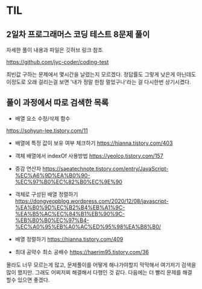 
# TIL

## 2일차 프로그래머스 코딩 테스트 8문제 풀이

자세한 풀이 내용과 파일은 깃허브 링크 참조

https://github.com/jyc-coder/coding-test

최빈값 구하는 문제에서 몇시간을 날렸는지 모르겠다. 정답률도 그렇게 낮은게 아닌데도 이정도로 오래 걸리는걸 보면 '내가 정말 한참 멀었구나'라는 걸 다시한번 상기시켰다.



## 풀이 과정에서 따로 검색한 목록

- 배열 요소 수정/삭제 함수
 
 https://sohyun-lee.tistory.com/11

- 배열에 특정 값이 보유 여부 체크하기
https://hianna.tistory.com/403

- 객체 배열에서 indexOf 사용방법
https://yeolco.tistory.com/157
- 증감 연산자
https://saeatechnote.tistory.com/entry/JavaScript-%EC%A6%9D%EA%B0%90-%EC%97%B0%EC%82%B0%EC%9E%90
- 객체로 구성된 배열 정렬하기
https://dongyeopblog.wordpress.com/2020/12/08/javascript-%EA%B0%9D%EC%B2%B4%EB%A1%9C-%EA%B5%AC%EC%84%B1%EB%90%9C-%EB%B0%B0%EC%97%B4-%EC%A0%95%EB%A0%AC%ED%95%98%EA%B8%B0/
- 배열 정렬하기
https://hianna.tistory.com/409
- 최대 공약수 최소 공배수
https://haerim95.tistory.com/36

몰라도 너무 모르는게 많고, 문제풀이를 어떻게 해나가야할지 막막해서 여기저기 검색을 많이 했지만. 그래도 어찌저찌 해결해서 다행인 것 같다. 다음에는 더 빨리 문제를 해결할수 있으면 좋겠다.

